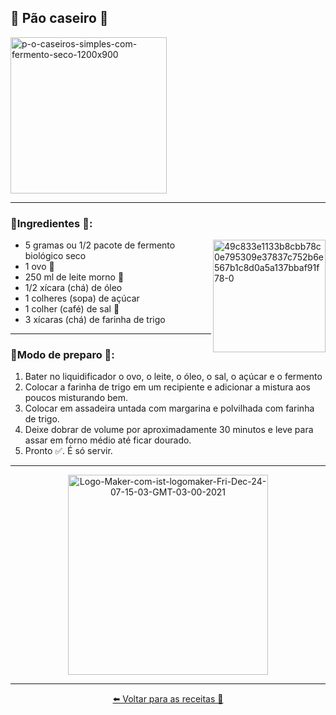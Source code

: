 ## 🔵 Pão caseiro 🍞
<a href="https://ibb.co/hXrQTRq">
   <img height= "250" src="https://i.ibb.co/SQHYZXL/p-o-caseiros-simples-com-fermento-seco-1200x900.jpg" alt="p-o-caseiros-simples-com-fermento-seco-1200x900" border="0" /></a>
   
---

### 🔸Ingredientes 📝: 
<a href="https://imgbb.com/"><img align= "right" height= "180" src="https://i.ibb.co/Ct6LH0T/49c833e1133b8cbb78c0e795309e37837c752b6e567b1c8d0a5a137bbaf91f78-0.png" alt="49c833e1133b8cbb78c0e795309e37837c752b6e567b1c8d0a5a137bbaf91f78-0" border="0" /></a>
- 5 gramas ou 1/2 pacote de fermento biológico seco 
- 1 ovo 🥚
- 250 ml de leite morno 🥛
- 1/2 xícara (chá) de óleo
-  1 colheres (sopa) de açúcar
-  1 colher (café) de sal 🧂
- 3 xícaras (chá) de farinha de trigo

---

### 🔸Modo de preparo 💬: 
1. Bater no liquidificador o ovo, o leite, o óleo, o sal, o açúcar e o fermento
2. Colocar a farinha de trigo em um recipiente e adicionar a mistura aos poucos misturando bem.
3. Colocar em assadeira untada com margarina e polvilhada com farinha de trigo.
4. Deixe dobrar de volume por aproximadamente 30 minutos e leve para assar em forno médio até ficar dourado.
5. Pronto ✅. É só servir.

---

<div align= "center">
   <a href="https://ibb.co/sKbGLL7">
     <img height= "320" src="https://i.ibb.co/3p4qttK/Logo-Maker-com-ist-logomaker-Fri-Dec-24-07-15-03-GMT-03-00-2021.png" alt="Logo-Maker-com-ist-logomaker-Fri-Dec-24-07-15-03-GMT-03-00-2021" border="0" /></a>
</div>

---

<div align= "center">

[⬅️ Voltar para as receitas 📝](https://github.com/Ruths2/livro-receitas)
</div>

